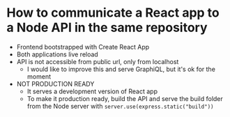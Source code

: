 # How to communicate a React app to a Node API in the same repository

* Frontend bootstrapped with Create React App
* Both applications live reload
* API is not accessible from public url, only from localhost
  * I would like to improve this and serve GraphiQL, but it's ok for the moment
* NOT PRODUCTION READY
  * It serves a development version of React app
  * To make it production ready, build the API and serve the build folder from the Node server with `server.use(express.static("build"))`